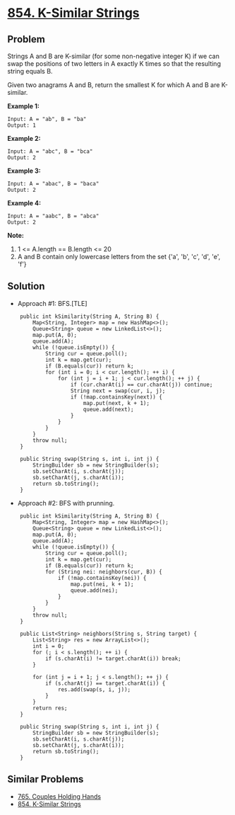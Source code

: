 # <a href='https://leetcode.com/problems/k-similar-strings/'>854. K-Similar Strings</a>

## Problem
Strings A and B are K-similar (for some non-negative integer K) if we can swap the positions of two letters in A exactly K times so that the resulting string equals B.

Given two anagrams A and B, return the smallest K for which A and B are K-similar.

<strong>Example 1:</strong>
```
Input: A = "ab", B = "ba"
Output: 1
```
<strong>Example 2:</strong>
```
Input: A = "abc", B = "bca"
Output: 2
```
<strong>Example 3:</strong>
```
Input: A = "abac", B = "baca"
Output: 2
```
<strong>Example 4:</strong>
```
Input: A = "aabc", B = "abca"
Output: 2
```

<strong>Note:</strong>
1.  1 <= A.length == B.length <= 20
2. A and B contain only lowercase letters from the set {'a', 'b', 'c', 'd', 'e', 'f'}

## Solution
- Approach #1: BFS.[TLE]
```
    public int kSimilarity(String A, String B) {
        Map<String, Integer> map = new HashMap<>();
        Queue<String> queue = new LinkedList<>();
        map.put(A, 0);
        queue.add(A);
        while (!queue.isEmpty()) {
            String cur = queue.poll();
            int k = map.get(cur);
            if (B.equals(cur)) return k;
            for (int i = 0; i < cur.length(); ++ i) {
                for (int j = i + 1; j < cur.length(); ++ j) {
                    if (cur.charAt(i) == cur.charAt(j)) continue;
                    String next = swap(cur, i, j);
                    if (!map.containsKey(next)) {
                        map.put(next, k + 1);
                        queue.add(next);
                    }
                }
            }
        }
        throw null;
    }
    
    public String swap(String s, int i, int j) {
        StringBuilder sb = new StringBuilder(s);
        sb.setCharAt(i, s.charAt(j));
        sb.setCharAt(j, s.charAt(i));
        return sb.toString();
    }
```

- Approach #2: BFS with prunning.
```
    public int kSimilarity(String A, String B) {
        Map<String, Integer> map = new HashMap<>();
        Queue<String> queue = new LinkedList<>();
        map.put(A, 0);
        queue.add(A);
        while (!queue.isEmpty()) {
            String cur = queue.poll();
            int k = map.get(cur);
            if (B.equals(cur)) return k;
            for (String nei: neighbors(cur, B)) {
                if (!map.containsKey(nei)) {
                    map.put(nei, k + 1);
                    queue.add(nei);
                }
            }
        }
        throw null;
    }
    
    public List<String> neighbors(String s, String target) {
        List<String> res = new ArrayList<>();
        int i = 0;
        for (; i < s.length(); ++ i) {
            if (s.charAt(i) != target.charAt(i)) break;
        }
        
        for (int j = i + 1; j < s.length(); ++ j) {
            if (s.charAt(j) == target.charAt(i)) {
                res.add(swap(s, i, j));
            }
        }
        return res;
    }
    
    public String swap(String s, int i, int j) {
        StringBuilder sb = new StringBuilder(s);
        sb.setCharAt(i, s.charAt(j));
        sb.setCharAt(j, s.charAt(i));
        return sb.toString();
    }
```

## Similar Problems
- <a href='https://github.com/DongZhuoran/LeetCode/blob/master/problems/765.%20Couples%20Holding%20Hands.md'>765. Couples Holding Hands</a>
- <a href='https://github.com/DongZhuoran/LeetCode/blob/master/problems/854.%20K-Similar%20Strings.md'>854. K-Similar Strings</a>
